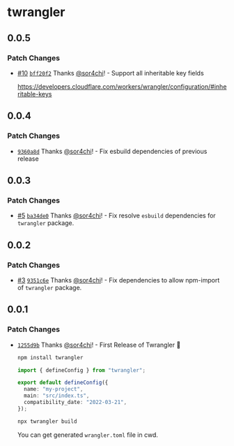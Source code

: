 # twrangler

## 0.0.5

### Patch Changes

- [#10](https://github.com/sor4chi/twrangler/pull/10) [`bff20f2`](https://github.com/sor4chi/twrangler/commit/bff20f294272cad04b8078f50e14390a3e25dca6) Thanks [@sor4chi](https://github.com/sor4chi)! - Support all inheritable key fields

  <https://developers.cloudflare.com/workers/wrangler/configuration/#inheritable-keys>

## 0.0.4

### Patch Changes

- [`9360a8d`](https://github.com/sor4chi/twrangler/commit/9360a8d0f07e0293a4526042427ee413160caaf7) Thanks [@sor4chi](https://github.com/sor4chi)! - Fix esbuild dependencies of previous release

## 0.0.3

### Patch Changes

- [#5](https://github.com/sor4chi/twrangler/pull/5) [`ba34de0`](https://github.com/sor4chi/twrangler/commit/ba34de0dff706a7d1a64420e43dc0b8406505ae1) Thanks [@sor4chi](https://github.com/sor4chi)! - Fix resolve `esbuild` dependencies for `twrangler` package.

## 0.0.2

### Patch Changes

- [#3](https://github.com/sor4chi/twrangler/pull/3) [`9351c6e`](https://github.com/sor4chi/twrangler/commit/9351c6ef7200d75793c2ba9a6b7f87649e9debc3) Thanks [@sor4chi](https://github.com/sor4chi)! - Fix dependencies to allow npm-import of `twrangler` package.

## 0.0.1

### Patch Changes

- [`1255d9b`](https://github.com/sor4chi/twrangler/commit/1255d9b7d22d76734c5bdc1572f094a08d7ca18f) Thanks [@sor4chi](https://github.com/sor4chi)! - First Release of Twrangler 🎉

  ```bash
  npm install twrangler
  ```

  ```ts
  import { defineConfig } from "twrangler";

  export default defineConfig({
    name: "my-project",
    main: "src/index.ts",
    compatibility_date: "2022-03-21",
  });
  ```

  ```bash
  npx twrangler build
  ```

  You can get generated `wrangler.toml` file in cwd.

